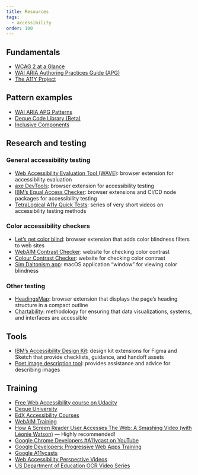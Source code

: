 ```yaml
---
title: Resources
tags:
  - accessibility
order: 100
---
```


## Fundamentals

- [WCAG 2 at a Glance](https://www.w3.org/WAI/standards-guidelines/wcag/glance/)
- [WAI ARIA Authoring Practices Guide (APG)](https://www.w3.org/WAI/ARIA/apg/)
- [The A11Y Project](https://www.a11yproject.com/)

## Pattern examples

- [WAI ARIA APG Patterns](https://www.w3.org/WAI/ARIA/apg/patterns/)
- [Deque Code Library (Beta)](https://dequeuniversity.com/library/)
- [Inclusive Components](https://inclusive-components.design/)

## Research and testing

### General accessibility testing

- [Web Accessibility Evaluation Tool (WAVE)](https://wave.webaim.org/extension/): browser extension for accessibility evaluation
- [axe DevTools](https://www.deque.com/axe/devtools/): browser extension for accessibility testing
- [IBM’s Equal Access Checker](https://www.ibm.com/able/toolkit/tools/#develop): browser extensions and CI/CD node packages for accessibility testing
- [TetraLogical A11y Quick Tests](https://www.youtube.com/playlist?list=PLTqm2yVMMUKWTr9XWdW5hJ9tk512Ow0SE): series of very short videos on accessibility testing methods

### Color accessibility checkers

- [Let’s get color blind](https://chromewebstore.google.com/detail/lets-get-color-blind/bkdgdianpkfahpkmphgehigalpighjck): browser extension that adds color blindness filters to web sites
- [WebAIM Contrast Checker](https://webaim.org/resources/contrastchecker/): website for checking color contrast
- [Colour Contrast Checker](https://colourcontrast.cc/): website for checking color contrast
- [Sim Daltonism app](https://apps.apple.com/us/app/sim-daltonism/id693112260?mt=12): macOS application “window” for viewing color blindness

### Other testing

- [HeadingsMap](https://rumoroso.bitbucket.io/): browser extension that displays the page’s heading structure in a compact outline
- [Chartability](https://chartability.fizz.studio/): methodology for ensuring that data visualizations, systems, and interfaces are accessible

## Tools

- [IBM’s Accessibility Design Kit](https://www.ibm.com/able/toolkit/tools/#design): design kit extensions for Figma and Sketch that provide checklists, guidance, and handoff assets
- [Poet image description tool](http://diagramcenter.org/making-images-accessible.html): provides assistance and advice for describing images

## Training

- [Free Web Accessibility course on Udacity](https://www.udacity.com/course/web-accessibility--ud891)
- [Deque University ](https://dequeuniversity.com/)
- [EdX Accessibility Courses](https://www.edx.org/learn/accessibility)
- [WebAIM Training](https://webaim.org/services/training/)
- [How A Screen Reader User Accesses The Web: A Smashing Video (with Léonie Watson)](https://www.smashingmagazine.com/2019/02/accessibility-webinar/) — Highly recommended!
- [Google Chrome Developers #A11ycast on YouTube](https://www.youtube.com/user/ChromeDevelopers/search?query=%23a11ycast)
- [Google Developers: Progressive Web Apps Training](https://developers.google.com/web/ilt/pwa/)
- [Google A11ycasts](https://www.youtube.com/watch?v=HtTyRajRuyY&index=1)
- [Web Accessibility Perspective Videos](https://www.w3.org/WAI/perspective-videos/)
- [US Department of Education OCR Video Series](https://adata.org/ocr-videos)
